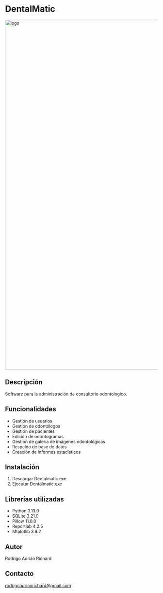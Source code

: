 # DentalMatic
<img width="5760" height="1152" alt="logo" src="https://github.com/user-attachments/assets/a1707b1d-da20-46d8-b7b8-db9e2d85ce85" />

Descripción
----------------------------------------
Software para la administración de consultorio odontologico.

Funcionalidades
----------------------------------------
- Gestión de usuarios
- Gestión de odontólogos
- Gestión de pacientes
- Edición de odontogramas
- Gestión de galeria de imágenes odontológicas
- Respaldo de base de datos
- Creación de informes estadísticos

Instalación
----------------------------------------
1. Descargar Dentalmatic.exe
2. Ejecutar Dentalmatic.exe


Librerías utilizadas
---------------------------
- Python 3.13.0
- SQLite 3.21.0
- Pillow 11.0.0
- Reportlab 4.2.5
- Mtplotlib 3.9.2

Autor
-------------------------------
Rodrigo Adrián Richard

Contacto
-----------------------------
rodrigoadrianrichard@gmail.com
